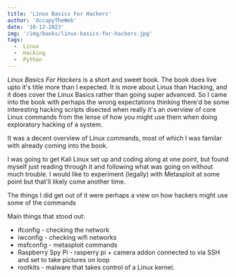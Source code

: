 ```yaml
---
title: 'Linux Basics For Hackers'
author: 'OccupyTheWeb'
date: '10-12-2023'
img: '/img/books/linux-basics-for-hackers.jpg'
tags:
  -  Linux
  -  Hacking
  -  Python
---
```


*Linux Basics For Hackers* is a short and sweet book. The book does live upto it's title more than I expected. It is more about Linux than Hacking, and it does cover the Linux Basics rather than going super advanced. So I came into the book with perhaps the wrong expectations thinking there'd be some interesting hacking scripts disected when really it's an overview of core Linux commands from the lense of how you might use them when doing exploratory hacking of a system.

It was a decent overview of Linux commands, most of which I was familar with already coming into the book.

I was going to get Kali Linux set up and coding along at one point, but found myself just reading through it and following what was going on without much trouble. I would like to experiment (legally) with Metasploit at some point but that'll likely come another time.

The things I did get out of it were perhaps a view on how hackers might use some of the commands

Main things that stood out:
* ifconfig - checking the network
* iwconfig - checking wifi networks
* msfconfig - metasploit commands
* Raspberry Spy Pi - rasperry pi + camera addon connected to via SSH and set to take pictures on loop
* rootkits - malware that takes control of a Linux kernel.
